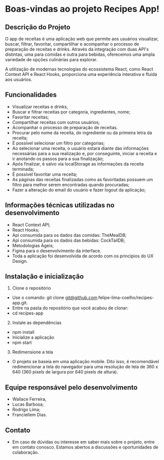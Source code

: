 # Boas-vindas ao projeto Recipes App!

## Descrição do Projeto

O app de receitas é uma aplicação web que permite aos usuários visualizar, buscar, filtrar, favoritar, compartilhar e acompanhar o processo de preparação de receitas e drinks. Através da integração com duas API's distintas, uma para comidas e outra para bebidas, oferecemos uma ampla variedade de opções culinárias para explorar.

A utilização de modernas tecnologias do ecossistema React, como React Context API e React Hooks, proporciona uma experiência interativa e fluida aos usuários.


## Funcionalidades

- Visualizar receitas e drinks,
- Buscar e filtrar receitas por categoria, ingredientes, nome;
- Favoritar receitas;
- Compartilhar receitas com outros usuários;
- Acompanhar o processo de preparação de receitas.
- Procurar pelo nome da receita, do ingrediente ou da primeira letra da receita;
- É possível selecionar um filtro por categorias;
- Ao selecionar uma receita, o usuário estará diante das informações necessárias para a sua realização e, por conseguinte, iniciar a receita e ir anotando os passos para a sua finalização;
- Após finalizar, é salvo via localStorage as informações da receita terminada;
- É possível favoritar uma receita;
- As páginas das receitas finalizadas como as favoritadas possuem um filtro para melhor serem encontradas quando procuradas;
- Fazer a alteração do email do usuário e fazer logout da aplicação;
  
## Informações técnicas utilizadas no desenvolvimento
- React Context API;
- React Hooks;
- Api consumida para os dados das comidas: TheMealDB;
- Api consumida para os dados das bebidas: CockTailDB;
- Metodologias Ágeis;
- Figma para o desenvolvimento da interface.
- Toda a aplicação foi desenvolvida de acordo com os princípios do UX Design.
  
## Instalação e inicialização
1.  Clone o repositório
- Use o comando: git clone git@github.com:felipe-lima-coelho/recipes-app.git.
- Entre na pasta do repositório que você acabou de clonar:
- cd recipes-app
2. Instale as dependências
- npm install
- Inicialize a aplicação
- npm start
3. Redimensione a tela
- O projeto se baseia em uma aplicação mobile. Dito isso, é recomendável redimencionar a tela do navegador para uma resolução de tela de 360 x 640 (360 pixels de largura por 640 pixels de altura).
  
## Equipe responsável pelo desenvolvimento
 - Wallace Ferreira,
 - Lucas Barbosa;
 - Rodrigo Lima;
 - Franciellem Dias.

## Contato

- Em caso de dúvidas ou interesse em saber mais sobre o projeto, entre em contato conosco. Estamos abertos a discussões e oportunidades de colaboração.
